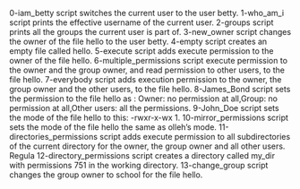 0-iam_betty script switches the current user to the user betty.
1-who_am_i script prints the effective username of the current user.
2-groups script prints all the groups the current user is part of.
3-new_owner script changes the owner of the file hello to the user betty.
4-empty script creates an empty file called hello.
5-execute script adds execute permission to the owner of the file hello.
6-multiple_permissions script execute permission to the owner and the group owner, and read permission to other users, to the file hello.
7-everybody script adds execution permission to the owner, the group owner and the other users, to the file hello.
8-James_Bond script sets the permission to the file hello as : Owner: no permission at all,Group: no permission at all,Other users: all the permissions.
9-John_Doe script sets the mode of the file hello to this: -rwxr-x-wx 1.
10-mirror_permissions script sets the mode of the file hello the same as olleh’s mode.
11-directories_permissions script adds execute permission to all subdirectories of the current directory for the owner, the group owner and all other users. Regula
12-directory_permissions script creates a directory called my_dir with permissions 751 in the working directory.
13-change_group script changes the group owner to school for the file hello.
